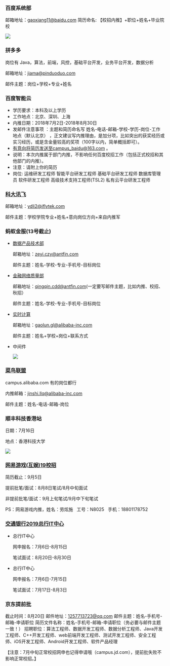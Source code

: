 ### 百度系统部

邮箱地址：gaoxiang11@baidu.com
简历命名: 【校招内推】+职位+姓名+毕业院校

![](http://ww1.sinaimg.cn/mw690/a210afcdgy1ft77k0o0bmj20oi0p21kx.jpg)

### 拼多多

岗位有 Java，算法，前端，风控，基础平台开发，业务平台开发，数据分析

邮箱地址：jiama@pinduoduo.com

邮件主题：岗位+学校+专业+姓名

### 百度智能云

* 学历要求：本科及以上学历 
* 工作地点：北京、深圳、上海 
* 内推日期：2018年7月2日-2018年8月30日 
* 发邮件注意事项 ：主题和简历命名写 姓名-电话-邮箱-学校-学历-岗位-工作地点（默认北京） ，正文建议写内推理由，是加分项，比如突出的获奖经历或实习经历，或是含金量较高的奖项（100字以内，简单概括即可）。 
* 有意向将简历发送至campus_baidu@163.com 。 
* 说明：本次内推属于部门内推，不影响任何百度校招工作（包括正式校招和其他部门的内推）。 
* 注意：请附上你的简历
* 岗位: 运维研发工程师  智能平台研发工程师 基础平台研发工程师 数据库管理员 软件研发工程师 高级技术支持工程师(TSL2)  私有云平台研发工程师  

### [科大讯飞](https://mp.weixin.qq.com/s?__biz=MzI4MDczNzkwOA==&mid=2247485221&idx=1&sn=b6c96b9d48f5e4f68f1f500e1896c4e9&chksm=ebb2a63edcc52f283261eb09702faaf75f387d2ed72b91d1873644c0a36ebb4f3407ddf7a04f&mpshare=1&scene=1&srcid=0710mhUidpO2LyEibP0S8VQ0#rd)

邮箱地址：ydli2@iflytek.com

邮件主题：学校学院专业+姓名+意向岗位方向+来自内推军

### 蚂蚁金服(13号截止)

* [数据产品技术部](https://www.nowcoder.com/discuss/85643)

  邮箱地址：zeyi.czy@antfin.com 

  邮件主题：姓名-学校-专业-手机号-目标岗位

* [金融网络质量部](https://www.nowcoder.com/discuss/85623)

  邮箱地址：qingqin.cdd@antfin.com(一定要写邮件主题，比如内推、校招、秋招） 

  邮件主题：姓名-学校-专业-手机号-目标岗位 

* [实时计算](https://www.nowcoder.com/discuss/85686)

   邮箱地址：gaolun.gl@alibaba-inc.com 

   邮件主题：姓名+学校+岗位+联系方式 

* 中间件

   ![](http://ww1.sinaimg.cn/mw690/a210afcdgy1ft77hz0o86j215c1xv1b1.jpg)

### [菜鸟联盟](https://www.nowcoder.com/discuss/85218?type=0&order=0&pos=17&page=1)

campus.alibaba.com 有的岗位都行

内推邮箱：jinshi.llq@alibaba-inc.com

邮件主题：姓名-电话-邮箱-岗位 

### 顺丰科技香港站

日期：7月16日

地点：香港科技大学

![](http://ww1.sinaimg.cn/mw690/a210afcdgy1ft76ygesyuj20bz0fen1g.jpg)



### [网易游戏(互娱)19校招](http://game.campus.163.com/)

简历截止：9月5日

提前批笔/面试：8月8日笔试/8月中旬面试

非提前批笔/面试：9月上旬笔试/9月中下旬笔试

PS：网易游戏内推，姓名：劳炫施   工号：N8025   手机：18801178752

### [交通银行2019总行IT中心](https://mp.weixin.qq.com/s?__biz=MjM5MTQyOTU0Ng==&mid=2647981655&idx=1&sn=bfd43441a4da9d223fced88bdbdc2e63&chksm=be95f89289e27184864acb9905299fb01e8c2458cfd9d60957cf5e2b9e59fedd9d178f2e1768&mpshare=1&scene=1&srcid=0712nvv3EaUIFOfW1a1WIyof#rd)

* 总行IT中心

  网申报名：7月6日-8月15日

  笔试面试：8月20日-8月30日

* 总行IT中心

  网申报名：7月6日-7月15日

  笔试面试：7月17日-8月3日

### 京东提前批

截止时间：8月20日
邮件地址：1257713723@qq.com
邮件主题：姓名-手机号-邮箱-申请职位
简历文件名称：姓名-手机号-邮箱-申请职位（务必要与邮件主题一致！）
招聘职位：算法工程师、数据开发工程师、数据分析工程师、Java开发工程师、C++开发工程师、web前端开发工程师、测试开发工程师、安全工程师、iOS开发工程师、Android开发工程师、软件产品经理

【注意：7月中旬正常校招网申也记得申请哦（campus.jd.com），提前批失败不影响正常校招。】
